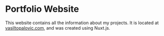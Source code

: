 # Portfolio Website

This website contains all the information about my projects. It is located at [vasiltopalovic.com](https://vasiltopalovic.com/), and was created using Nuxt.js.
